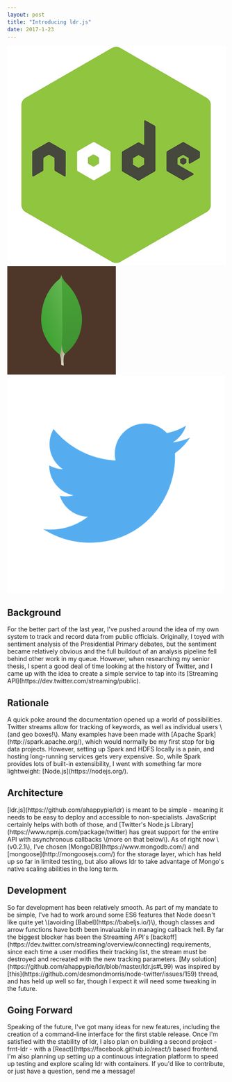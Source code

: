 ```yaml
---
layout: post
title: "Introducing ldr.js"
date: 2017-1-23
---
```

<div>
  <img class="ui avatar image" src="/images/avatars/node.jpg">
  <img class="ui avatar image" src="/images/avatars/mongodb.png">
  <img class="ui avatar image" src="/images/avatars/twitter.png">
</div>
<h2 class="ui header">Background
  <div class="sub header"></div>
</h2>
For the better part of the last year, I've pushed around the idea of my own system to track and record data from public officials. Originally, I toyed with sentiment analysis of the Presidential Primary debates, but the sentiment became relatively obvious and the full buildout of an analysis pipeline fell behind other work in my queue. However, when researching my senior thesis, I spent a good deal of time looking at the history of Twitter, and I came up with the idea to create a simple service to tap into its [Streaming API](https://dev.twitter.com/streaming/public).

<h2 class="ui header">Rationale
  <div class="sub header"></div>
</h2>
A quick poke around the documentation opened up a world of possibilities. Twitter streams allow for tracking of keywords, as well as individual users \(and geo boxes!\). Many examples have been made with [Apache Spark](http://spark.apache.org/), which would normally be my first stop for big data projects. However, setting up Spark and HDFS locally is a pain, and hosting long-running services gets very expensive. So, while Spark provides lots of built-in extensibility, I went with something far more lightweight: [Node.js](https://nodejs.org/).

<h2 class="ui header">Architecture
  <div class="sub header"></div>
</h2>
[ldr.js](https://github.com/ahappypie/ldr) is meant to be simple - meaning it needs to be easy to deploy and accessible to non-specialists. JavaScript certainly helps with both of those, and [Twitter's Node.js Library](https://www.npmjs.com/package/twitter) has great support for the entire API with asynchronous callbacks \(more on that below\). As of right now \(v0.2.1\), I've chosen [MongoDB](https://www.mongodb.com/) and [mongoose](http://mongoosejs.com/) for the storage layer, which has held up so far in limited testing, but also allows ldr to take advantage of Mongo's native scaling abilities in the long term.

<h2 class="ui header">Development
  <div class="sub header"></div>
</h2>
So far development has been relatively smooth. As part of my mandate to be simple, I've had to work around some ES6 features that Node doesn't like quite yet \(avoiding [Babel](https://babeljs.io/)\), though classes and arrow functions have both been invaluable in managing callback hell. By far the biggest blocker has been the Streaming API's [backoff](https://dev.twitter.com/streaming/overview/connecting) requirements, since each time a user modifies their tracking list, the stream must be destroyed and recreated with the new tracking parameters. [My solution](https://github.com/ahappypie/ldr/blob/master/ldr.js#L99) was inspired by [this](https://github.com/desmondmorris/node-twitter/issues/159) thread, and has held up well so far, though I expect it will need some tweaking in the future.

<h2 class="ui header">Going Forward
  <div class="sub header"></div>
</h2>
Speaking of the future, I've got many ideas for new features, including the creation of a command-line interface for the first stable release. Once I'm satisfied with the stability of ldr, I also plan on building a second project - frnt-ldr - with a [React](https://facebook.github.io/react/) based frontend. I'm also planning up setting up a continuous integration platform to speed up testing and explore scaling ldr with containers. If you'd like to contribute, or just have a question, send me a message!
